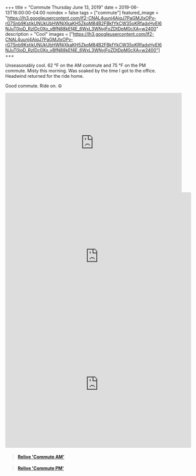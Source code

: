 +++
title =  "Commute Thursday June 13, 2019"
date = 2019-06-13T16:00:00-04:00
noindex = false
tags = ["commute"]
featured_image = "https://lh3.googleusercontent.com/lf2-CNAL4uunj4AiqJ7PaGMJlxOPv-rG7Snb9KstjkUNUkUbHWNjXkaKH5ZkqM84B2FBkfYkCW35oKRfadxHyEI6NJuT0ioD_RzIDc0Xo_vBfN88kEf4E_6WxL3WNyjFoZDtDpM0cXA=w2400"
description = "Cool"
images = ["https://lh3.googleusercontent.com/lf2-CNAL4uunj4AiqJ7PaGMJlxOPv-rG7Snb9KstjkUNUkUbHWNjXkaKH5ZkqM84B2FBkfYkCW35oKRfadxHyEI6NJuT0ioD_RzIDc0Xo_vBfN88kEf4E_6WxL3WNyjFoZDtDpM0cXA=w2400"]
+++

Unseasonably cool. 62 °F on the AM commute and 75 °F on the PM commute. Misty this morning. Was soaked by the time I got to the office. Headwind returned for the ride home.

Good commute. Ride on. ☮

<iframe width="560" height="315" src="https://www.youtube.com/embed/QTdCqH-g1eQ" frameborder="0" allow="accelerometer; autoplay; encrypted-media; gyroscope; picture-in-picture" allowfullscreen></iframe>

<iframe height='405' width='590' frameborder='0' allowtransparency='true' scrolling='no' src='https://www.strava.com/activities/2446289974/embed/18c42fc42631ea608ba7050673317e626c178d6f'></iframe>

<iframe height='405' width='590' frameborder='0' allowtransparency='true' scrolling='no' src='https://www.strava.com/activities/2447847587/embed/2bcc8385f644aaab3c2d09729b403f15ed61dc86'></iframe>

<blockquote class="embedly-card" data-card-controls="0" data-card-key="f1631a41cb254ca5b035dc5747a5bd75"><h4><a href="https://www.relive.cc/view/2446289974?r=embed-site">Relive 'Commute AM'</a></h4></blockquote>
        <script async src="https://cdn.embedly.com/widgets/platform.js" charset="UTF-8"></script>

<blockquote class="embedly-card" data-card-controls="0" data-card-key="f1631a41cb254ca5b035dc5747a5bd75"><h4><a href="https://www.relive.cc/view/2447847587?r=embed-site">Relive 'Commute PM'</a></h4></blockquote>
        <script async src="https://cdn.embedly.com/widgets/platform.js" charset="UTF-8"></script>
